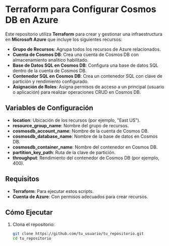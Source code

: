 # Terraform para Configurar Cosmos DB en Azure

Este repositorio utiliza **Terraform** para crear y gestionar una infraestructura en **Microsoft Azure** que incluye los siguientes recursos:

- **Grupo de Recursos**: Agrupa todos los recursos de Azure relacionados.
- **Cuenta de Cosmos DB**: Crea una cuenta de Cosmos DB con almacenamiento analítico habilitado.
- **Base de Datos SQL en Cosmos DB**: Configura una base de datos SQL dentro de la cuenta de Cosmos DB.
- **Contenedor SQL en Cosmos DB**: Crea un contenedor SQL con clave de partición y rendimiento configurado.
- **Asignación de Roles**: Asigna permisos de acceso a un principal (usuario o aplicación) para realizar operaciones CRUD en Cosmos DB.

## Variables de Configuración

- **location**: Ubicación de los recursos (por ejemplo, "East US").
- **resource_group_name**: Nombre del grupo de recursos.
- **cosmosdb_account_name**: Nombre de la cuenta de Cosmos DB.
- **cosmosdb_database_name**: Nombre de la base de datos en Cosmos DB.
- **cosmosdb_container_name**: Nombre del contenedor en Cosmos DB.
- **partition_key_path**: Ruta de la clave de partición.
- **throughput**: Rendimiento del contenedor de Cosmos DB (por ejemplo, 400).

## Requisitos

- **Terraform**: Para ejecutar estos scripts.
- **Cuenta de Azure**: Con permisos adecuados para crear recursos.

## Cómo Ejecutar

1. Clona el repositorio:
   ```bash
   git clone https://github.com/tu_usuario/tu_repositorio.git
   cd tu_repositorio



